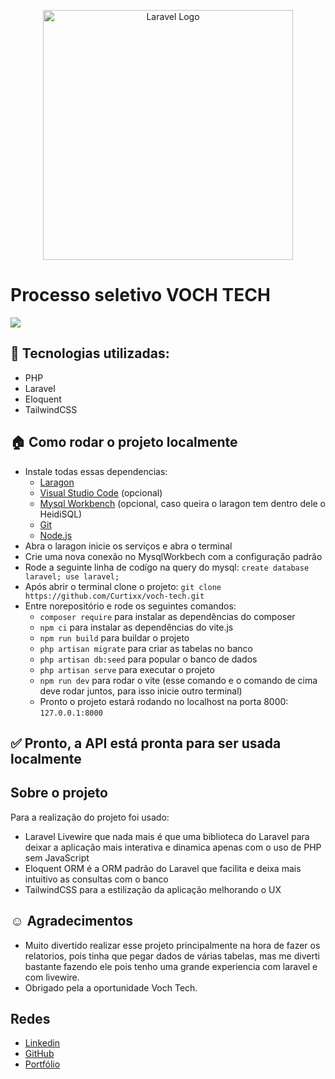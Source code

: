 <p align="center"><a href="https://laravel.com" target="_blank"><img src="https://raw.githubusercontent.com/laravel/art/master/logo-lockup/5%20SVG/2%20CMYK/1%20Full%20Color/laravel-logolockup-cmyk-red.svg" width="400" alt="Laravel Logo"></a></p>

# Processo seletivo VOCH TECH
<p>
<img src="http://img.shields.io/static/v1?label=STATUS&message=PRONTO%20PRA%20USO&color=GREEN&style=for-the-badge"/>
</p>

## :open_file_folder: Tecnologias utilizadas:
- PHP
- Laravel
- Eloquent
- TailwindCSS

## :house: Como rodar o projeto localmente
- Instale todas essas dependencias:
  - <a href="https://laragon.org/download/index.html">Laragon</a>
  - <a href="https://code.visualstudio.com/download">Visual Studio Code</a> (opcional)
  - <a href="https://dev.mysql.com/downloads/workbench/">Mysql Workbench</a> (opcional, caso queira o laragon tem dentro dele o HeidiSQL)
  - <a href="https://git-scm.com/download/win">Git</a>
  - <a href="https://nodejs.org/en/">Node.js</a>
- Abra o laragon inicie os serviços e abra o terminal
- Crie uma nova conexão no MysqlWorkbech com a configuração padrão
- Rode a seguinte linha de codígo na query do mysql: `create database laravel; use laravel;`
- Após abrir o terminal clone o projeto: `git clone https://github.com/Curtixx/voch-tech.git`
- Entre norepositório e rode os seguintes comandos:
  - `composer require` para instalar as dependências do composer
  - `npm ci` para instalar as dependências do vite.js
  - `npm run build` para buildar o projeto
  - `php artisan migrate` para criar as tabelas no banco
  - `php artisan db:seed` para popular o banco de dados
  - `php artisan serve` para executar o projeto
  - `npm run dev` para rodar o vite (esse comando e o comando de cima deve rodar juntos, para isso inicie outro terminal)
  - Pronto o projeto estará rodando no localhost na porta 8000: `127.0.0.1:8000`
## :white_check_mark: Pronto, a API está pronta para ser usada localmente

## Sobre o projeto
Para a realização do projeto foi usado:
  - Laravel Livewire que nada mais é que uma biblioteca do Laravel para deixar a aplicação mais interativa e dinamica apenas com o uso de PHP sem JavaScript
  - Eloquent ORM é a ORM padrão do Laravel que facilita e deixa mais intuitivo as consultas com o banco
  - TailwindCSS para a estilização da aplicação melhorando o UX 

## :relaxed: Agradecimentos
- Muito divertido realizar esse projeto principalmente na hora de fazer os relatorios, pois tinha que pegar dados de várias tabelas, mas me diverti bastante fazendo ele pois tenho uma grande experiencia com laravel e com livewire.
- Obrigado pela a oportunidade Voch Tech.

## Redes
- <a href="https://www.linkedin.com/in/henrique-curtis-26325822a/">Linkedin</a>
- <a href="https://github.com/Curtixx">GitHub</a>
- <a href="https://portfolio-angular-js.vercel.app">Portfólio</a>
